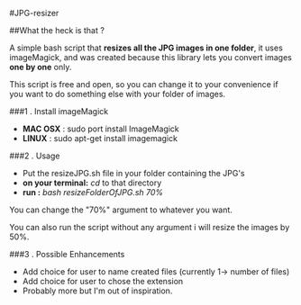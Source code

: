 #JPG-resizer

##What the heck is that ?

A simple bash script that **resizes all the JPG images in one folder**, it uses imageMagick, and was created because this library lets you convert images **one by one** only.

This script is free and open, so you can change it to your convenience if you want to do something else with your folder of images.

###1 . Install imageMagick
- **MAC OSX** : sudo port install ImageMagick
- **LINUX**   :   sudo apt-get install imagemagick

###2 . Usage
- Put the resizeJPG.sh file in your folder containing the JPG's
- **on your terminal:** *cd* to that directory
- **run :** *bash resizeFolderOfJPG.sh 70%*

You can change the "70%" argument to whatever you want.

You can also run the script without any argument i will resize the images by 50%.


###3 . Possible Enhancements
- Add choice for user to name created files (currently 1-> number of files)
- Add choice for user to chose the extension
- Probably more but I'm out of inspiration.
